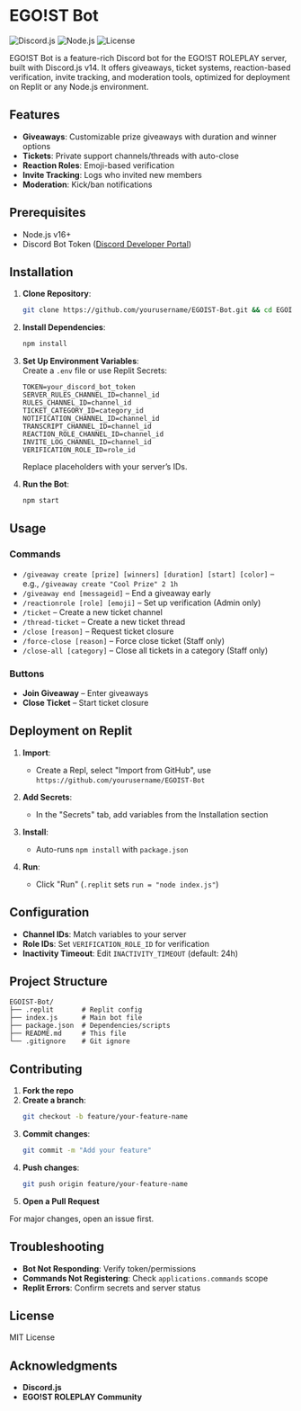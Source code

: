 # EGO!ST Bot

![Discord.js](https://img.shields.io/badge/Discord.js-v14.15.3-blue) ![Node.js](https://img.shields.io/badge/Node.js-v16+-green) ![License](https://img.shields.io/badge/License-MIT-yellow)

EGO!ST Bot is a feature-rich Discord bot for the EGO!ST ROLEPLAY server, built with Discord.js v14. It offers giveaways, ticket systems, reaction-based verification, invite tracking, and moderation tools, optimized for deployment on Replit or any Node.js environment.

## Features

- **Giveaways**: Customizable prize giveaways with duration and winner options  
- **Tickets**: Private support channels/threads with auto-close  
- **Reaction Roles**: Emoji-based verification  
- **Invite Tracking**: Logs who invited new members  
- **Moderation**: Kick/ban notifications  

## Prerequisites

- Node.js v16+  
- Discord Bot Token ([Discord Developer Portal](https://discord.com/developers/applications))  

## Installation

1. **Clone Repository**:  
   ```bash
   git clone https://github.com/yourusername/EGOIST-Bot.git && cd EGOIST-Bot
   ```
2. **Install Dependencies**:  
   ```bash
   npm install
   ```
3. **Set Up Environment Variables**:  
   Create a `.env` file or use Replit Secrets:  
   ```text
   TOKEN=your_discord_bot_token
   SERVER_RULES_CHANNEL_ID=channel_id
   RULES_CHANNEL_ID=channel_id
   TICKET_CATEGORY_ID=category_id
   NOTIFICATION_CHANNEL_ID=channel_id
   TRANSCRIPT_CHANNEL_ID=channel_id
   REACTION_ROLE_CHANNEL_ID=channel_id
   INVITE_LOG_CHANNEL_ID=channel_id
   VERIFICATION_ROLE_ID=role_id
   ```
   Replace placeholders with your server’s IDs.

4. **Run the Bot**:  
   ```bash
   npm start
   ```

## Usage

### Commands

- `/giveaway create [prize] [winners] [duration] [start] [color]` – e.g., `/giveaway create "Cool Prize" 2 1h`
- `/giveaway end [messageid]` – End a giveaway early
- `/reactionrole [role] [emoji]` – Set up verification (Admin only)
- `/ticket` – Create a new ticket channel
- `/thread-ticket` – Create a new ticket thread
- `/close [reason]` – Request ticket closure
- `/force-close [reason]` – Force close ticket (Staff only)
- `/close-all [category]` – Close all tickets in a category (Staff only)

### Buttons

- **Join Giveaway** – Enter giveaways
- **Close Ticket** – Start ticket closure

## Deployment on Replit

1. **Import**:  
   - Create a Repl, select "Import from GitHub", use `https://github.com/yourusername/EGOIST-Bot`

2. **Add Secrets**:  
   - In the "Secrets" tab, add variables from the Installation section

3. **Install**:  
   - Auto-runs `npm install` with `package.json`

4. **Run**:  
   - Click "Run" (`.replit` sets `run = "node index.js"`)

## Configuration

- **Channel IDs**: Match variables to your server
- **Role IDs**: Set `VERIFICATION_ROLE_ID` for verification
- **Inactivity Timeout**: Edit `INACTIVITY_TIMEOUT` (default: 24h)

## Project Structure

```text
EGOIST-Bot/
├── .replit       # Replit config
├── index.js      # Main bot file
├── package.json  # Dependencies/scripts
├── README.md     # This file
└── .gitignore    # Git ignore
```

## Contributing

1. **Fork the repo**
2. **Create a branch**:  
   ```bash
   git checkout -b feature/your-feature-name
   ```
3. **Commit changes**:  
   ```bash
   git commit -m "Add your feature"
   ```
4. **Push changes**:  
   ```bash
   git push origin feature/your-feature-name
   ```
5. **Open a Pull Request**

For major changes, open an issue first.

## Troubleshooting

- **Bot Not Responding**: Verify token/permissions
- **Commands Not Registering**: Check `applications.commands` scope
- **Replit Errors**: Confirm secrets and server status

## License

MIT License

## Acknowledgments

- **Discord.js**
- **EGO!ST ROLEPLAY Community**

